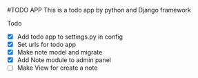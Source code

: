 #TODO APP
This is a todo app by python and Django framework

Todo
- [x] Add todo app to settings.py in config
- [x] Set urls for todo app
- [x] Make note model and migrate
- [x] Add Note module to admin panel
- [ ] Make View for create a note
